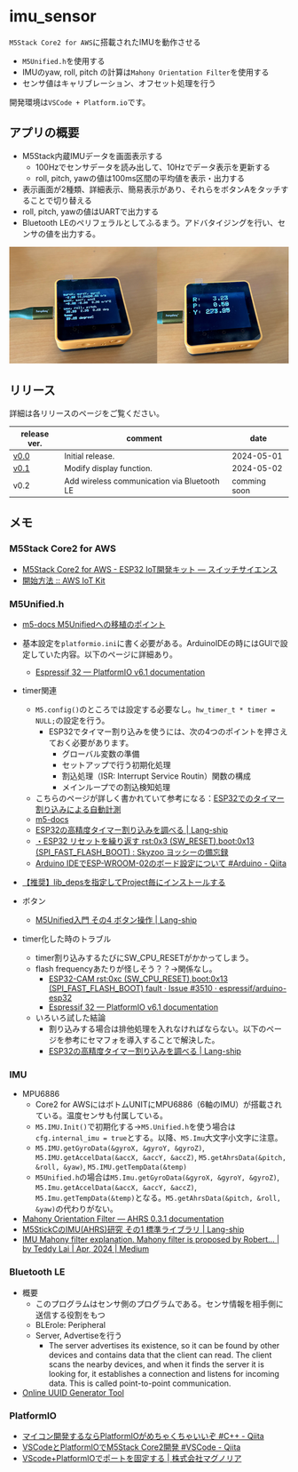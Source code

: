 # imu_sensor
`M5Stack Core2 for AWS`に搭載されたIMUを動作させる
- `M5Unified.h`を使用する
- IMUのyaw, roll, pitch の計算は`Mahony Orientation Filter`を使用する
- センサ値はキャリブレーション、オフセット処理を行う

開発環境は`VSCode + Platform.io`です。

## アプリの概要
- M5Stack内蔵IMUデータを画面表示する
  - 100Hzでセンサデータを読み出して、10Hzでデータ表示を更新する
  - roll, pitch, yawの値は100ms区間の平均値を表示・出力する
- 表示画面が2種類、詳細表示、簡易表示があり、それらをボタンAをタッチすることで切り替える
- roll, pitch, yawの値はUARTで出力する
- Bluetooth LEのペリフェラルとしてふるまう。アドバタイジングを行い、センサの値を出力する。

<img src="doc\imu_sensor_img.png" width=600>

## リリース
詳細は各リリースのページをご覧ください。

| release ver. | comment | date |
|---|---|---|
| [v0.0](../../releases/tag/v0.0) | Initial release. | 2024-05-01 |
| [v0.1](../../releases/tag/v0.1) | Modify display function. | 2024-05-02 |
| v0.2 | Add wireless communication via Bluetooth LE | comming soon |

## メモ
### M5Stack Core2 for AWS
- [M5Stack Core2 for AWS - ESP32 IoT開発キット — スイッチサイエンス](https://www.switch-science.com/products/6784)
- [開始方法 :: AWS IoT Kit](https://aws-iot-kit-docs.m5stack.com/ja/getting-started/)

### M5Unified.h
- [m5-docs M5Unifiedへの移植のポイント](https://docs.m5stack.com/ja/arduino/m5unified/migration)
- 基本設定を`platformio.ini`に書く必要がある。ArduinoIDEの時にはGUIで設定していた内容。以下のページに詳細あり。
  - [Espressif 32 — PlatformIO v6.1 documentation](https://docs.platformio.org/en/latest/platforms/espressif32.html)
- timer関連
  - `M5.config()`のところでは設定する必要なし。`hw_timer_t * timer = NULL;`の設定を行う。
    - ESP32でタイマー割り込みを使うには、次の4つのポイントを押さえておく必要があります。
      - グローバル変数の準備
      - セットアップで行う初期化処理
      - 割込処理（ISR: Interrupt Service Routin）関数の構成
      - メインループでの割込検知処理
  - こちらのページが詳しく書かれていて参考になる：[ESP32でのタイマー割り込みによる自動計測](http://marchan.e5.valueserver.jp/cabin/comp/jbox/arc202/doc21105.html)
  - [m5-docs](https://docs.m5stack.com/en/arduino/m5unified/m5unified_appendix)
  - [ESP32の高精度タイマー割り込みを調べる | Lang-ship](https://lang-ship.com/blog/work/esp32-timer/)
  - [・ESP32 リセットを繰り返す rst:0x3 (SW_RESET),boot:0x13 (SPI_FAST_FLASH_BOOT) : Skyzoo ヨッシーの備忘録](http://gijin77.blog.jp/archives/33372499.html)
  - [Arduino IDEでESP-WROOM-02のボード設定について #Arduino - Qiita](https://qiita.com/umi_kappa/items/ced90c258a14be165291)
- [【推奨】lib_depsを指定してProject毎にインストールする](https://qiita.com/watarukato/items/455c74c625e178de385d#%E6%8E%A8%E5%A5%A8lib_deps%E3%82%92%E6%8C%87%E5%AE%9A%E3%81%97%E3%81%A6project%E6%AF%8E%E3%81%AB%E3%82%A4%E3%83%B3%E3%82%B9%E3%83%88%E3%83%BC%E3%83%AB%E3%81%99%E3%82%8B)

- ボタン
  - [M5Unified入門 その4 ボタン操作 | Lang-ship](https://lang-ship.com/blog/work/m5unified-4-button/#toc3)

- timer化した時のトラブル
  - timer割り込みするたびにSW_CPU_RESETがかかってしまう。
  - flash frequencyあたりが怪しそう？？→関係なし。
    - [ESP32-CAM rst:0xc (SW_CPU_RESET),boot:0x13 (SPI_FAST_FLASH_BOOT) fault · Issue #3510 · espressif/arduino-esp32](https://github.com/espressif/arduino-esp32/issues/3510)
    - [Espressif 32 — PlatformIO v6.1 documentation](https://docs.platformio.org/en/latest/platforms/espressif32.html)
  - いろいろ試した結論
    - 割り込みする場合は排他処理を入れなければならない。以下のページを参考にセマフォを導入することで解決した。
    - [ESP32の高精度タイマー割り込みを調べる | Lang-ship](https://lang-ship.com/blog/work/esp32-timer/)


### IMU
- MPU6886
  - Core2 for AWSにはボトムUNITにMPU6886（6軸のIMU）が搭載されている。温度センサも付属している。
  - `M5.IMU.Init()`で初期化する→`M5.Unified.h`を使う場合は`cfg.internal_imu = true`とする。以降、`M5.Imu`大文字小文字に注意。
  - `M5.IMU.getGyroData(&gyroX, &gyroY, &gyroZ)`, `M5.IMU.getAccelData(&accX, &accY, &accZ)`, `M5.getAhrsData(&pitch, &roll, &yaw)`, `M5.IMU.getTempData(&temp)`
  - `M5Unified.h`の場合は`M5.Imu.getGyroData(&gyroX, &gyroY, &gyroZ)`, `M5.Imu.getAccelData(&accX, &accY, &accZ)`, `M5.Imu.getTempData(&temp)`となる。`M5.getAhrsData(&pitch, &roll, &yaw)`の代わりがない。
- [Mahony Orientation Filter — AHRS 0.3.1 documentation](https://ahrs.readthedocs.io/en/latest/filters/mahony.html)
- [M5StickCのIMU(AHRS)研究 その1 標準ライブラリ | Lang-ship](https://lang-ship.com/blog/work/m5stickc-imu-ahrs/)
- [IMU Mahony filter explanation. Mahony filter is proposed by Robert… | by Teddy Lai | Apr, 2024 | Medium](https://medium.com/@k66115704/imu-mahony-filter-explanation-1ae75bf033ab)

### Bluetooth LE
- 概要
  - このプログラムはセンサ側のプログラムである。センサ情報を相手側に送信する役割をもつ
  - BLErole: Peripheral
  - Server, Advertiseを行う
    - The server advertises its existence, so it can be found by other devices and contains data that the client can read. The client scans the nearby devices, and when it finds the server it is looking for, it establishes a connection and listens for incoming data. This is called point-to-point communication.
- [Online UUID Generator Tool](https://www.uuidgenerator.net/)

### PlatformIO
- [マイコン開発するならPlatformIOがめちゃくちゃいいぞ #C++ - Qiita](https://qiita.com/JotaroS/items/1930f156aab953194c9a)
- [VSCodeとPlatformIOでM5Stack Core2開発 #VSCode - Qiita](https://qiita.com/desertfox_i/items/a6ff7deaa0a0b3802bcd)
- [VScode+PlatformIOでポートを固定する | 株式会社マグノリア](https://magnolia-tech.jp/vscode-platformio-comport-set/)
